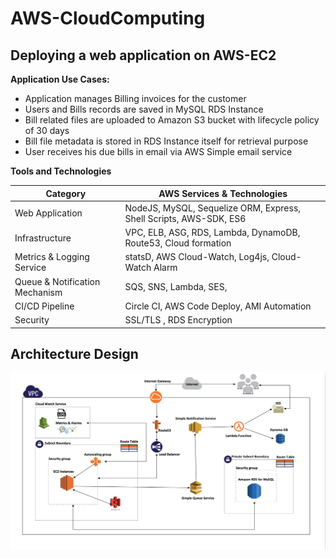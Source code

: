 # AWS-CloudComputing

## Deploying a web application on AWS-EC2

**Application Use Cases:**

* Application manages Billing invoices for the customer
* Users and Bills records are saved in MySQL RDS Instance
* Bill related files are uploaded to Amazon S3 bucket with lifecycle policy of 30 days
* Bill file metadata is stored in RDS Instance itself for retrieval purpose
* User receives his due bills in email via AWS Simple email service

**Tools and Technologies**

  <table>
    <thead>
      <tr>
        <th>Category</th>
        <th>AWS Services & Technologies</th>
      </tr>
    </thead>
    <tbody>
        <tr>
            <td>Web Application</td>
            <td>NodeJS, MySQL, Sequelize ORM, Express, Shell Scripts, AWS-SDK, ES6</td>
        </tr>
        <tr>
            <td>Infrastructure</td>
            <td>VPC, ELB, ASG, RDS, Lambda, DynamoDB, Route53, Cloud formation</td>
        </tr>
         <tr>
            <td>Metrics & Logging Service</td>
            <td>statsD, AWS Cloud-Watch, Log4js, Cloud-Watch Alarm </td>
        </tr>
         <tr>
            <td>Queue & Notification Mechanism</td>
            <td>SQS, SNS, Lambda, SES, </td>
        </tr>
          <tr>
            <td>CI/CD Pipeline</td>
            <td>Circle CI, AWS Code Deploy, AMI Automation</td>
        </tr>
       <tr>
            <td>Security</td>
            <td>SSL/TLS , RDS Encryption</td>
        </tr>
    </tbody>
  </table>
  

## Architecture Design

![](AWS_Architecture.png)
